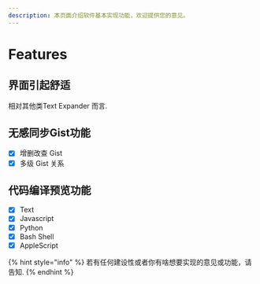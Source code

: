 ```yaml
---
description: 本页面介绍软件基本实现功能，欢迎提供您的意见。
---
```


# Features

## 界面引起舒适

相对其他类Text Expander 而言.

## 无感同步Gist功能

* [x] 增删改查 Gist
* [x] 多级 Gist 关系

## 代码编译预览功能

* [x] Text
* [x] Javascript
* [x] Python
* [x] Bash Shell
* [x] AppleScript

{% hint style="info" %}
 若有任何建设性或者你有啥想要实现的意见或功能，请告知.
{% endhint %}



